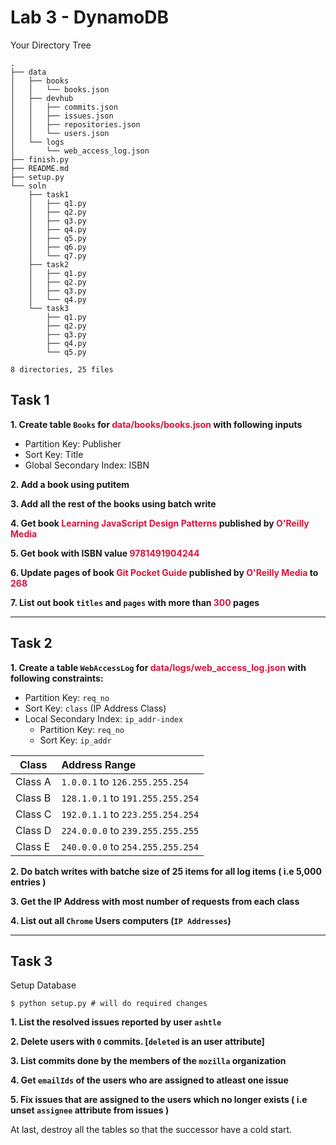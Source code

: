 # Lab 3 - DynamoDB

Your Directory Tree

```
.
├── data
│   ├── books
│   │   └── books.json
│   ├── devhub
│   │   ├── commits.json
│   │   ├── issues.json
│   │   ├── repositories.json
│   │   └── users.json
│   └── logs
│       └── web_access_log.json
├── finish.py
├── README.md
├── setup.py
└── soln
    ├── task1
    │   ├── q1.py
    │   ├── q2.py
    │   ├── q3.py
    │   ├── q4.py
    │   ├── q5.py
    │   ├── q6.py
    │   └── q7.py
    ├── task2
    │   ├── q1.py
    │   ├── q2.py
    │   ├── q3.py
    │   └── q4.py
    └── task3
        ├── q1.py
        ├── q2.py
        ├── q3.py
        ├── q4.py
        └── q5.py

8 directories, 25 files
```

## Task 1

**1. Create table `Books` for <span style="color: crimson !important">data/books/books.json</span> with following inputs**
  - Partition Key: Publisher
  - Sort Key: Title
  - Global Secondary Index: ISBN

**2. Add a book using putitem**

**3. Add all the rest of the books using batch write**

**4. Get book <span style="color: crimson !important">Learning JavaScript Design Patterns</span> published by <span style="color: crimson !important">O'Reilly Media</span>**

**5. Get book with ISBN value <span style="color: crimson !important">9781491904244</span>**

**6. Update pages of book <span style="color: crimson !important">Git Pocket Guide</span> published by <span style="color: crimson !important">O'Reilly Media</span> to <span style="color: crimson !important">268</span>**

**7. List out book `titles` and `pages` with more than <span style="color: crimson !important">300</span> pages**

---

## Task 2

**1. Create a table `WebAccessLog` for <span style="color: crimson">data/logs/web_access_log.json</span> with following constraints:**

- Partition Key: `req_no`
- Sort Key: `class` (IP Address Class)
- Local Secondary Index: `ip_addr-index`
  - Partition Key: `req_no`
  - Sort Key: `ip_addr`

| Class | Address Range |
| ----- |:------------- |
| Class A | `1.0.0.1` to `126.255.255.254` |
| Class B | `128.1.0.1` to `191.255.255.254` |
| Class C | `192.0.1.1` to `223.255.254.254` |
| Class D | `224.0.0.0` to `239.255.255.255` |
| Class E | `240.0.0.0` to `254.255.255.254` |

**2. Do batch writes with batche size of 25 items for all log items ( i.e 5,000 entries )**

**3. Get the IP Address with most number of requests from each class**

**4. List out all `Chrome` Users computers (`IP Addresses`)**

---

## Task 3

Setup Database
```shell
$ python setup.py # will do required changes
```

**1. List the resolved issues reported by user `ashtle`**

**2. Delete users with `0` commits. [`deleted` is an user attribute]**

**3. List commits done by the members of the `mozilla` organization**

**4. Get `emailIds` of the users who are assigned to atleast one issue**

**5. Fix issues that are assigned to the users which no longer exists ( i.e unset `assignee` attribute from issues )**

At last, destroy all the tables so that the successor have a cold start.